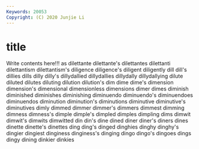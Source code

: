 ```yaml
---
Keywords: 20053
Copyright: (C) 2020 Junjie Li
---
```


# title

Write contents here!!!
as
dilettante 
dilettante's 
dilettantes 
dilettanti 
dilettantism 
dilettantism's 
diligence 
diligence's 
diligent 
diligently
dill 
dill's 
dillies 
dills 
dilly 
dilly's 
dillydallied 
dillydallies 
dillydally 
dillydallying
dilute 
diluted 
dilutes 
diluting 
dilution 
dilution's 
dim 
dime 
dime's 
dimension
dimension's 
dimensional 
dimensionless 
dimensions 
dimer 
dimes 
diminish 
diminished 
diminishes 
diminishing
diminuendo 
diminuendo's 
diminuendoes 
diminuendos 
diminution 
diminution's 
diminutions 
diminutive 
diminutive's 
diminutives
dimly 
dimmed 
dimmer 
dimmer's 
dimmers 
dimmest 
dimming 
dimness 
dimness's 
dimple
dimple's 
dimpled 
dimples 
dimpling 
dims 
dimwit 
dimwit's 
dimwits 
dimwitted 
din
din's 
dine 
dined 
diner 
diner's 
diners 
dines 
dinette 
dinette's 
dinettes
ding 
ding's 
dinged 
dinghies 
dinghy 
dinghy's 
dingier 
dingiest 
dinginess 
dinginess's
dinging 
dingo 
dingo's 
dingoes 
dings 
dingy 
dining 
dinkier 
dinkies 
